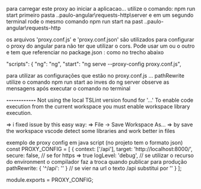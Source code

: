 para carregar este proxy ao iniciar a aplicacao... utilize o comando:
npm run start primeiro pasta ..paulo-angular\requests-http\server e em um segundo terminal rode o mesmo comando npm run start na past ..paulo-angular\requests-http

os arquivos 'proxy.conf.js' e 'proxy.conf.json' são utilizados para configurar o proxy 
do angular para não ter que utilizar o cors. Pode usar um ou o outro e tem que referenciar no
package.json : como no trecho abaixo

"scripts": {
    "ng": "ng",
    "start": "ng serve --proxy-config proxy.conf.js",

para utilizar as configurações que estão no proxy.conf.js ... pathRewrite utilize o comando
npm run start ao inves do ng server 
observe as mensagens após executar o comando no terminal

********------------********
Not using the local TSLint version found for '...'
To enable code execution from the current workspace you must enable workspace library execution.

=> i fixed issue by this easy way:
=> File -> Save Workspace As...
=> by save the workspace vscode detect some libraries and work better in files



exemplo de proxy config em java script (no projeto tem o formato json)
const PROXY_CONFIG = [
  {
    context: ['/api'],
    target: 'http://localhost:8000/',
    secure: false, // se for https => true
    logLevel: 'debug', // se utilizar o recurso do environment o compilador faz a troca quando publicar para produção
    pathRewrite: { '^/api': '' } // se vier na url o texto /api  substitui por ''
  }
];

module.exports = PROXY_CONFIG;

